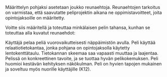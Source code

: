 Määrittelyn pohjaksi asetetaan joukko reunaehtoja. Reunaehtojen tarkoitus on varmistaa, että saavutatte peliprojektin aikana ne oppimistavoitteet, joita opintojaksoille on määritetty.

Voitte siis määritellä ja toteuttaa minkälaisen pelin tahansa, kunhan se toteuttaa alla kuvatut reunaehdot:

Käyttäjä pelaa peliä vuorovaikutteisesti näppäimistön avulla.
Peli käyttää relaatiotietokantaa, jonka pohjana on opintojaksolla käytetty lentokenttätaulu. Tietokannan skeemaa saa vapaasti muuttaa ja laajentaa.
Pelissä on konkreettinen tavoite, ja se tuottaa hyvän pelikokemuksen.
Peli huomioi kestävän kehityksen näkökulman.
Peli on hyvien tapojen mukainen ja soveltuu myös nuorille käyttäjille (K12).


